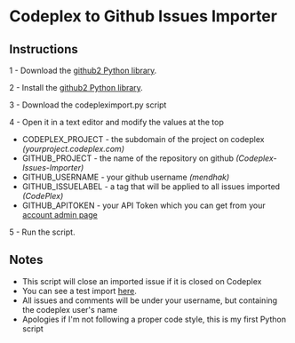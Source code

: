 # Codeplex to Github Issues Importer

## Instructions

1 - Download the [github2 Python library](http://packages.python.org/github2/).

2 - Install the [github2 Python library](http://packages.python.org/github2/install.html).

3 - Download the codepleximport.py script

4 - Open it in a text editor and modify the values at the top


* CODEPLEX\_PROJECT - the subdomain of the project on codeplex _(yourproject.codeplex.com)_
* GITHUB\_PROJECT - the name of the repository on github _(Codeplex-Issues-Importer)_
* GITHUB\_USERNAME - your github username _(mendhak)_
* GITHUB\_ISSUELABEL - a tag that will be applied to all issues imported _(CodePlex)_
* GITHUB\_APITOKEN - your API Token which you can get from your [account admin page](https://github.com/account/admin)


5 - Run the script.


## Notes

* This script will close an imported issue if it is closed on Codeplex
* You can see a test import [here](https://github.com/mendhak/Codeplex-Issues-Importer/issues?sort=created&direction=desc&state=closed&page=1). 
* All issues and comments will be under your username, but containing the codeplex user's name
* Apologies if I'm not following a proper code style, this is my first Python script 
